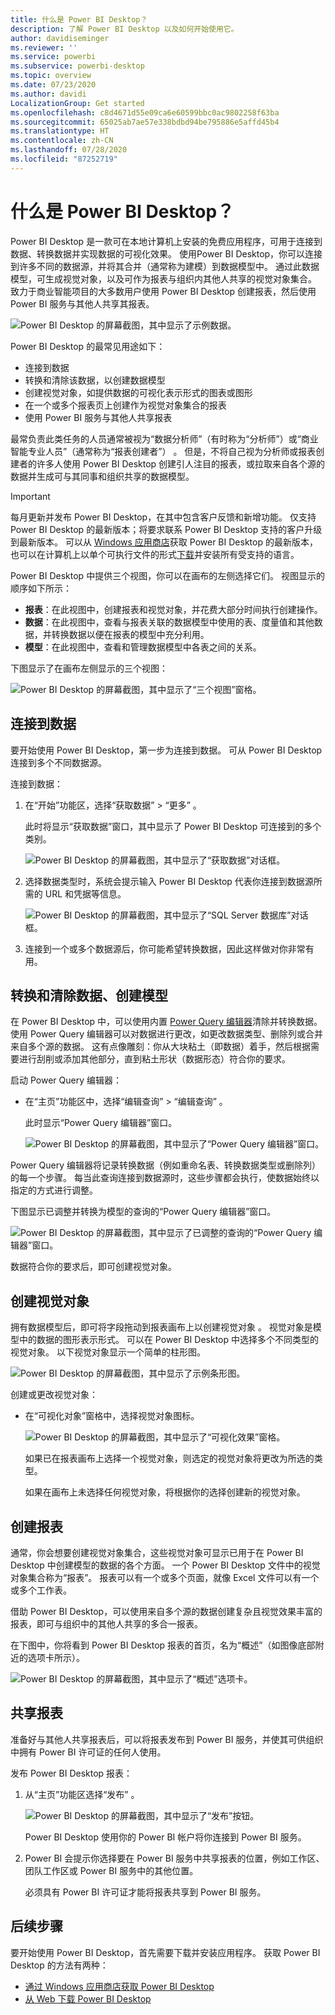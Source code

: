 ```yaml
---
title: 什么是 Power BI Desktop？
description: 了解 Power BI Desktop 以及如何开始使用它。
author: davidiseminger
ms.reviewer: ''
ms.service: powerbi
ms.subservice: powerbi-desktop
ms.topic: overview
ms.date: 07/23/2020
ms.author: davidi
LocalizationGroup: Get started
ms.openlocfilehash: c8d4671d55e09ca6e60599bbc0ac9802258f63ba
ms.sourcegitcommit: 65025ab7ae57e338bdbd94be795886e5affd45b4
ms.translationtype: HT
ms.contentlocale: zh-CN
ms.lasthandoff: 07/28/2020
ms.locfileid: "87252719"
---
```

# <a name="what-is-power-bi-desktop"></a>什么是 Power BI Desktop？

Power BI Desktop 是一款可在本地计算机上安装的免费应用程序，可用于连接到数据、转换数据并实现数据的可视化效果。 使用Power BI Desktop，你可以连接到许多不同的数据源，并将其合并（通常称为建模）到数据模型中。 通过此数据模型，可生成视觉对象，以及可作为报表与组织内其他人共享的视觉对象集合。 致力于商业智能项目的大多数用户使用 Power BI Desktop 创建报表，然后使用 Power BI 服务与其他人共享其报表。

![Power BI Desktop 的屏幕截图，其中显示了示例数据。](media/desktop-what-is-desktop/what-is-desktop_01.png)

Power BI Desktop 的最常见用途如下：

* 连接到数据
* 转换和清除该数据，以创建数据模型
* 创建视觉对象，如提供数据的可视化表示形式的图表或图形
* 在一个或多个报表页上创建作为视觉对象集合的报表
* 使用 Power BI 服务与其他人共享报表

最常负责此类任务的人员通常被视为“数据分析师”（有时称为“分析师”）或“商业智能专业人员”（通常称为“报表创建者”）  。 但是，不将自己视为分析师或报表创建者的许多人使用 Power BI Desktop 创建引人注目的报表，或拉取来自各个源的数据并生成可与其同事和组织共享的数据模型。


> [!IMPORTANT]
> 每月更新并发布 Power BI Desktop，在其中包含客户反馈和新增功能。 仅支持 Power BI Desktop 的最新版本；将要求联系 Power BI Desktop 支持的客户升级到最新版本。 可以从 [Windows 应用商店](https://aka.ms/pbidesktopstore)获取 Power BI Desktop 的最新版本，也可以在计算机上以单个可执行文件的形式[下载](https://www.microsoft.com/download/details.aspx?id=58494)并安装所有受支持的语言。


Power BI Desktop 中提供三个视图，你可以在画布的左侧选择它们。 视图显示的顺序如下所示：
* **报表**：在此视图中，创建报表和视觉对象，并花费大部分时间执行创建操作。
* **数据**：在此视图中，查看与报表关联的数据模型中使用的表、度量值和其他数据，并转换数据以便在报表的模型中充分利用。
* **模型**：在此视图中，查看和管理数据模型中各表之间的关系。

下图显示了在画布左侧显示的三个视图：

![Power BI Desktop 的屏幕截图，其中显示了“三个视图”窗格。](media/desktop-what-is-desktop/what-is-desktop-07.png)
 

## <a name="connect-to-data"></a>连接到数据
要开始使用 Power BI Desktop，第一步为连接到数据。 可从 Power BI Desktop 连接到多个不同数据源。 

连接到数据：

1. 在“开始”功能区，选择“获取数据” > “更多”  。 

   此时将显示“获取数据”窗口，其中显示了 Power BI Desktop 可连接到的多个类别。

   ![Power BI Desktop 的屏幕截图，其中显示了“获取数据”对话框。](media/desktop-what-is-desktop/what-is-desktop_02.png)

2. 选择数据类型时，系统会提示输入 Power BI Desktop 代表你连接到数据源所需的 URL 和凭据等信息。

   ![Power BI Desktop 的屏幕截图，其中显示了“SQL Server 数据库”对话框。](media/desktop-what-is-desktop/what-is-desktop_03.png)

3. 连接到一个或多个数据源后，你可能希望转换数据，因此这样做对你非常有用。

## <a name="transform-and-clean-data-create-a-model"></a>转换和清除数据、创建模型

在 Power BI Desktop 中，可以使用内置 [Power Query 编辑器](https://docs.microsoft.com/power-bi/desktop-query-overview)清除并转换数据。 使用 Power Query 编辑器可以对数据进行更改，如更改数据类型、删除列或合并来自多个源的数据。 这有点像雕刻：你从大块粘土（即数据）着手，然后根据需要进行刮削或添加其他部分，直到粘土形状（数据形态）符合你的要求。 

启动 Power Query 编辑器：

- 在“主页”功能区中，选择“编辑查询” > “编辑查询”  。

   此时显示“Power Query 编辑器”窗口。

   ![Power BI Desktop 的屏幕截图，其中显示了“Power Query 编辑器”窗口。](media/desktop-getting-started/designer_gsg_editquery.png)

Power Query 编辑器将记录转换数据（例如重命名表、转换数据类型或删除列）的每一个步骤。 每当此查询连接到数据源时，这些步骤都会执行，使数据始终以指定的方式进行调整。

下图显示已调整并转换为模型的查询的“Power Query 编辑器”窗口。

 ![Power BI Desktop 的屏幕截图，其中显示了已调整的查询的“Power Query 编辑器”窗口。](media/desktop-getting-started/shapecombine_querysettingsfinished.png)

数据符合你的要求后，即可创建视觉对象。 

## <a name="create-visuals"></a>创建视觉对象 

拥有数据模型后，即可将字段拖动到报表画布上以创建视觉对象 。 视觉对象是模型中的数据的图形表示形式。 可以在 Power BI Desktop 中选择多个不同类型的视觉对象。 以下视觉对象显示一个简单的柱形图。 

![Power BI Desktop 的屏幕截图，其中显示了示例条形图。](media/desktop-what-is-desktop/what-is-desktop_04.png)

创建或更改视觉对象： 

- 在“可视化对象”窗格中，选择视觉对象图标。 

   ![Power BI Desktop 的屏幕截图，其中显示了“可视化效果”窗格。](media/desktop-what-is-desktop/what-is-desktop_05.png)

   如果已在报表画布上选择一个视觉对象，则选定的视觉对象将更改为所选的类型。 

   如果在画布上未选择任何视觉对象，将根据你的选择创建新的视觉对象。


## <a name="create-reports"></a>创建报表

通常，你会想要创建视觉对象集合，这些视觉对象可显示已用于在 Power BI Desktop 中创建模型的数据的各个方面。 一个 Power BI Desktop 文件中的视觉对象集合称为“报表”。 报表可以有一个或多个页面，就像 Excel 文件可以有一个或多个工作表。

借助 Power BI Desktop，可以使用来自多个源的数据创建复杂且视觉效果丰富的报表，即可与组织中的其他人共享的多合一报表。

在下图中，你将看到 Power BI Desktop 报表的首页，名为“概述”（如图像底部附近的选项卡所示）。 

![Power BI Desktop 的屏幕截图，其中显示了“概述”选项卡。](media/desktop-what-is-desktop/what-is-desktop_01.png)

## <a name="share-reports"></a>共享报表

准备好与其他人共享报表后，可以将报表发布到 Power BI 服务，并使其可供组织中拥有 Power BI 许可证的任何人使用。 

发布 Power BI Desktop 报表： 

1. 从“主页”功能区选择“发布” 。

   ![Power BI Desktop 的屏幕截图，其中显示了“发布”按钮。](media/desktop-what-is-desktop/what-is-desktop_06.png)

   Power BI Desktop 使用你的 Power BI 帐户将你连接到 Power BI 服务。 

2. Power BI 会提示你选择要在 Power BI 服务中共享报表的位置，例如工作区、团队工作区或 Power BI 服务中的其他位置。 

   必须具有 Power BI 许可证才能将报表共享到 Power BI 服务。


## <a name="next-steps"></a>后续步骤

要开始使用 Power BI Desktop，首先需要下载并安装应用程序。 获取 Power BI Desktop 的方法有两种：

* [通过 Windows 应用商店获取 Power BI Desktop](https://aka.ms/pbidesktopstore)
* [从 Web 下载 Power BI Desktop](https://www.microsoft.com/download/details.aspx?id=58494)


